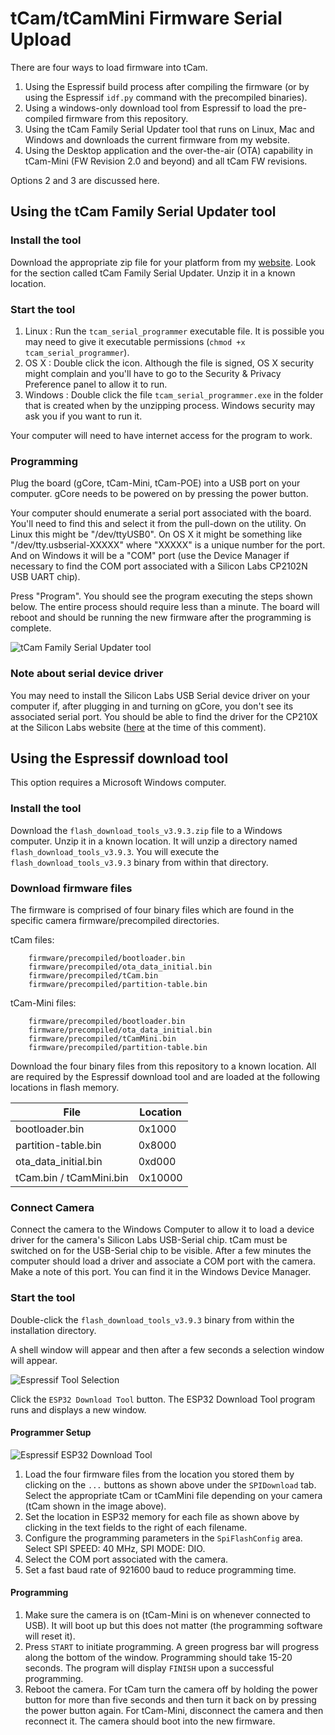 # tCam/tCamMini Firmware Serial Upload
There are four ways to load firmware into tCam.

1. Using the Espressif build process after compiling the firmware (or by using the Espressif ```idf.py``` command with the precompiled binaries).
2. Using a windows-only download tool from Espressif to load the pre-compiled firmware from this repository.
3. Using the tCam Family Serial Updater tool that runs on Linux, Mac and Windows and downloads the current firmware from my website.
4. Using the Desktop application and the over-the-air (OTA) capability in tCam-Mini (FW Revision 2.0 and beyond) and all tCam FW revisions.

Options 2 and 3 are discussed here.

## Using the tCam Family Serial Updater tool

### Install the tool
Download the appropriate zip file for your platform from my [website](http://danjuliodesigns.com/products/tcam.html).  Look for the section called tCam Family Serial Updater.  Unzip it in a known location.

### Start the tool

1. Linux : Run the ```tcam_serial_programmer``` executable file.  It is possible you may need to give it executable permissions (```chmod +x tcam_serial_programmer```).
2. OS X : Double click the icon.  Although the file is signed, OS X security might complain and you'll have to go to the Security & Privacy Preference panel to allow it to run.
3. Windows : Double click the file ```tcam_serial_programmer.exe``` in the folder that is created when by the unzipping process.  Windows security may ask you if you want to run it.

Your computer will need to have internet access for the program to work.

### Programming
Plug the board (gCore, tCam-Mini, tCam-POE) into a USB port on your computer.  gCore needs to be powered on by pressing the power button.

Your computer should enumerate a serial port associated with the board.  You'll need to find this and select it from the pull-down on the utility.  On Linux this might be "/dev/ttyUSB0".  On OS X it might be something like "/dev/tty.usbserial-XXXXX" where "XXXXX" is a unique number for the port.  And on Windows it will be a "COM" port (use the Device Manager if necessary to find the COM port associated with a Silicon Labs CP2102N USB UART chip).

Press "Program".  You should see the program executing the steps shown below.  The entire process should require less than a minute.  The board will reboot and should be running the new firmware after the programming is complete.

![tCam Family Serial Updater tool](pictures/tcam_serial_updater.png)

### Note about serial device driver
You may need to install the Silicon Labs USB Serial device driver on your computer if, after plugging in and turning on gCore, you don't see its associated serial port.  You should be able to find the driver for the CP210X at the Silicon Labs website ([here](https://www.silabs.com/developers/usb-to-uart-bridge-vcp-drivers?tab=downloads) at the time of this comment).

## Using the Espressif download tool
This option requires a Microsoft Windows computer.

### Install the tool
Download the `flash_download_tools_v3.9.3.zip` file to a Windows computer.  Unzip it in a known location.  It will unzip a directory named `flash_download_tools_v3.9.3`.  You will execute the ```flash_download_tools_v3.9.3``` binary from within that directory.

### Download firmware files
The firmware is comprised of four binary files which are found in the specific camera firmware/precompiled directories.

tCam files:

```
	firmware/precompiled/bootloader.bin
	firmware/precompiled/ota_data_initial.bin
	firmware/precompiled/tCam.bin
	firmware/precompiled/partition-table.bin
```

tCam-Mini files:

```
	firmware/precompiled/bootloader.bin
	firmware/precompiled/ota_data_initial.bin
	firmware/precompiled/tCamMini.bin
	firmware/precompiled/partition-table.bin
```

Download the four binary files from this repository to a known location.  All are required by the Espressif download tool and are loaded at the following locations in flash memory.

| File | Location |
| --- | --- |
| bootloader.bin | 0x1000 |
| partition-table.bin | 0x8000 |
| ota\_data_initial.bin | 0xd000 |
| tCam.bin / tCamMini.bin | 0x10000 |

### Connect Camera
Connect the camera to the Windows Computer to allow it to load a device driver for the camera's Silicon Labs USB-Serial chip.  tCam must be switched on for the USB-Serial chip to be visible.  After a few minutes the computer should load a driver and associate a COM port with the camera.  Make a note of this port.  You can find it in the Windows Device Manager.

### Start the tool
Double-click the ```flash_download_tools_v3.9.3``` binary from within the installation directory.

A shell window will appear and then after a few seconds a selection window will appear.

![Espressif Tool Selection](pictures/tool_selection.png)

Click the `ESP32 Download Tool` button.  The ESP32 Download Tool program runs and displays a new window.

#### Programmer Setup

![Espressif ESP32 Download Tool](pictures/tool_operation.png)

1. Load the four firmware files from the location you stored them by clicking on the `...` buttons as shown above under the `SPIDownload` tab.  Select the appropriate tCam or tCamMini file depending on your camera (tCam shown in the image above).
2. Set the location in ESP32 memory for each file as shown above by clicking in the text fields to the right of each filename.
3. Configure the programming parameters in the `SpiFlashConfig` area.  Select SPI SPEED: 40 MHz, SPI MODE: DIO.
4. Select the COM port associated with the camera.
5. Set a fast baud rate of 921600 baud to reduce programming time.

#### Programming

1. Make sure the camera is on (tCam-Mini is on whenever connected to USB).  It will boot up but this does not matter (the programming software will reset it).
2. Press `START` to initiate programming.  A green progress bar will progress along the bottom of the window.  Programming should take 15-20 seconds.  The program will display `FINISH` upon a successful programming.
3. Reboot the camera.  For tCam turn the camera off by holding the power button for more than five seconds and then turn it back on by pressing the power button again.  For tCam-Mini, disconnect the camera and then reconnect it.  The camera should boot into the new firmware.

